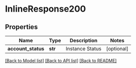 # InlineResponse200

## Properties
Name | Type | Description | Notes
------------ | ------------- | ------------- | -------------
**account_status** | **str** | Instance Status | [optional] 

[[Back to Model list]](../README.md#documentation-for-models) [[Back to API list]](../README.md#documentation-for-api-endpoints) [[Back to README]](../README.md)


